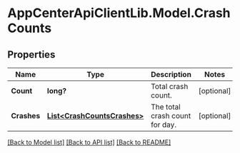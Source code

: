 # AppCenterApiClientLib.Model.CrashCounts
## Properties

Name | Type | Description | Notes
------------ | ------------- | ------------- | -------------
**Count** | **long?** | Total crash count. | [optional] 
**Crashes** | [**List&lt;CrashCountsCrashes&gt;**](CrashCountsCrashes.md) | The total crash count for day. | [optional] 

[[Back to Model list]](../README.md#documentation-for-models) [[Back to API list]](../README.md#documentation-for-api-endpoints) [[Back to README]](../README.md)

